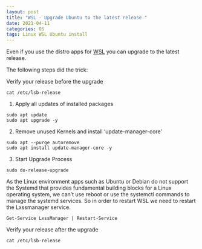 ```yaml
---
layout: post
title: "WSL - Upgrade Ubuntu to the latest release "
date: 2021-04-11
categories: OS
tags: Linux WSL Ubuntu install
---
```

Even if you use the distro apps for [WSL](https://danielschwensen.github.io/2019-04-07-Enable-Windows-Subsystem-for-Linux-on-Windows/) you can upgrade to the latest release.

The following steps did the trick:

Verify your release before the upgrade

```
cat /etc/lsb-release
```

1. Apply all updates of installed packages

```
sudo apt update
sudo apt upgrade -y
```

2. Remove unused Kernels and install ‘update-manager-core’

```
sudo apt --purge autoremove
sudo apt install update-manager-core -y
```

3. Start Upgrade Process

```
sudo do-release-upgrade
```

As the Linux environment apps such as Ubuntu or Debian do not support the Systemd that provides fundamental building blocks for a Linux operating system, we can’t use reboot or use the systemctl commands to manage the systemd services. 
So in order to restart WSL we need to restart the Lxssmanager service.

```
Get-Service LxssManager | Restart-Service
```

Verify your release after the upgrade

```
cat /etc/lsb-release
```